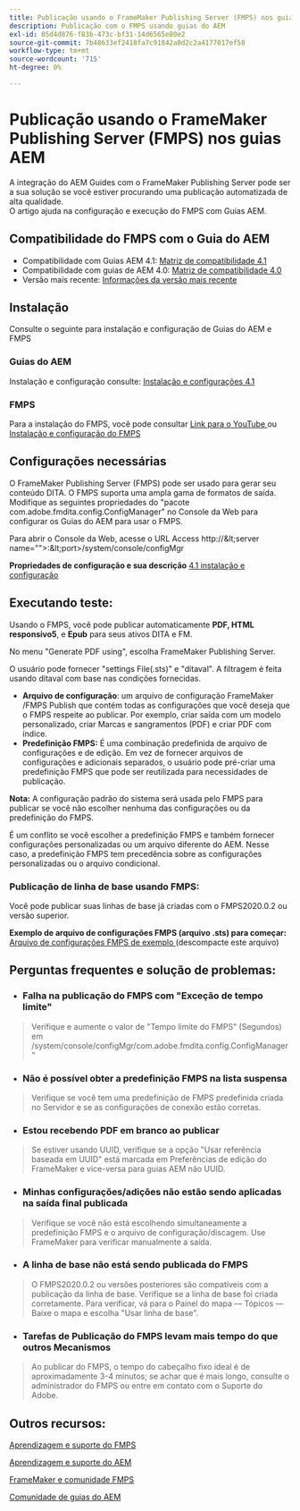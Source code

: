 ```yaml
---
title: Publicação usando o FrameMaker Publishing Server (FMPS) nos guias AEM
description: Publicação com o FMPS usando guias do AEM
exl-id: 05d4d876-f83b-473c-bf31-14d6565e80e2
source-git-commit: 7b48633ef2418fa7c91842a8d2c2a4177017ef58
workflow-type: tm+mt
source-wordcount: '715'
ht-degree: 0%

---
```


# Publicação usando o FrameMaker Publishing Server (FMPS) nos guias AEM

A integração do AEM Guides com o FrameMaker Publishing Server pode ser a sua solução se você estiver procurando uma publicação automatizada de alta qualidade.\
O artigo ajuda na configuração e execução do FMPS com Guias AEM.

## Compatibilidade do FMPS com o Guia do AEM

- Compatibilidade com Guias AEM 4.1: [Matriz de compatibilidade 4.1 ](https://experienceleague.adobe.com/docs/experience-manager-guides-learn/tutorials/release-info/release-notes/on-prem-release-notes/release-notes-4.1.html?lang=en/#compatibility-matrix)
- Compatibilidade com guias de AEM 4.0: [Matriz de compatibilidade 4.0](https://helpx.adobe.com/xml-documentation-for-experience-manager/release-note/release-notes-xml-documentation-solution-4-0.html/#Compatibility%20matrix)
- Versão mais recente: [Informações da versão mais recente](https://experienceleague.adobe.com/docs/experience-manager-guides-learn/tutorials/release-info/latest-release-info.html?lang=en)

## Instalação

Consulte o seguinte para instalação e configuração de Guias do AEM e FMPS

### Guias do AEM

Instalação e configuração consulte: [ Instalação e configurações 4.1 ](https://helpx.adobe.com/content/dam/help/en/xml-documentation-solution/4-1-2/Adobe-Experience-Manager-Guides_Installation-Configuration-Guide_EN.pdf)

### FMPS

Para a instalação do FMPS, você pode consultar [Link para o YouTube ](https://www.youtube.com/watch?v=2deelyM5VA8&amp;t) ou [Instalação e configuração do FMPS ](https://help.adobe.com/en_US/framemaker/server/index.html#t=fmps-user-guide%2Finstall_config_fmps.html%23install_config_fmps&amp;rhtocid=_2)

## Configurações necessárias

O FrameMaker Publishing Server (FMPS) pode ser usado para gerar seu conteúdo DITA. O FMPS suporta uma ampla gama de formatos de saída. Modifique as seguintes propriedades do &quot;pacote com.adobe.fmdita.config.ConfigManager&quot; no Console da Web para configurar os Guias do AEM para usar o FMPS.

Para abrir o Console da Web, acesse o URL Access http://\&lt;server name=&quot;&quot;>:\&lt;port>/system/console/configMgr

**Propriedades de configuração e sua descrição** [4.1 instalação e configuração ](https://helpx.adobe.com/content/dam/help/en/xml-documentation-solution/4-1-2/Adobe-Experience-Manager-Guides_Installation-Configuration-Guide_EN.pdf#page=89)

## Executando teste:

Usando o FMPS, você pode publicar automaticamente **PDF, HTML responsivo5**, e **Epub** para seus ativos DITA e FM.

No menu &quot;Generate PDF using&quot;, escolha FrameMaker Publishing Server.

O usuário pode fornecer &quot;settings File(.sts)&quot; e &quot;ditaval&quot;. A filtragem é feita usando ditaval com base nas condições fornecidas.

- **Arquivo de configuração**: um arquivo de configuração FrameMaker /FMPS Publish que contém todas as configurações que você deseja que o FMPS respeite ao publicar. Por exemplo, criar saída com um modelo personalizado, criar Marcas e sangramentos (PDF) e criar PDF com índice.
- **Predefinição FMPS:** É uma combinação predefinida de arquivo de configurações e de edição. Em vez de fornecer arquivos de configurações e adicionais separados, o usuário pode pré-criar uma predefinição FMPS que pode ser reutilizada para necessidades de publicação.

**Nota:** A configuração padrão do sistema será usada pelo FMPS para publicar se você não escolher nenhuma das configurações ou da predefinição do FMPS.

É um conflito se você escolher a predefinição FMPS e também fornecer configurações personalizadas ou um arquivo diferente do AEM. Nesse caso, a predefinição FMPS tem precedência sobre as configurações personalizadas ou o arquivo condicional.

### Publicação de linha de base usando FMPS:

Você pode publicar suas linhas de base já criadas com o FMPS2020.0.2 ou versão superior.

**Exemplo de arquivo de configurações FMPS (arquivo .sts) para começar:** [Arquivo de configurações FMPS de exemplo ](https://acrobat.adobe.com/link/track?uri=urn:aaid:scds:US:ef750752-7a7e-4e51-923e-6b7d9861ed54) (descompacte este arquivo)

## Perguntas frequentes e solução de problemas:

- ### Falha na publicação do FMPS com &quot;Exceção de tempo limite&quot;

>Verifique e aumente o valor de &quot;Tempo limite do FMPS&quot; (Segundos) em /system/console/configMgr/com.adobe.fmdita.config.ConfigManager&quot;

- ### Não é possível obter a predefinição FMPS na lista suspensa

>Verifique se você tem uma predefinição de FMPS predefinida criada no Servidor e se as configurações de conexão estão corretas.

- ### Estou recebendo PDF em branco ao publicar

>Se estiver usando UUID, verifique se a opção &quot;Usar referência baseada em UUID&quot; está marcada em Preferências de edição do FrameMaker e vice-versa para guias AEM não UUID.

- ### Minhas configurações/adições não estão sendo aplicadas na saída final publicada

>Verifique se você não está escolhendo simultaneamente a predefinição FMPS e o arquivo de configuração/discagem. Use FrameMaker para verificar manualmente a saída.

- ### A linha de base não está sendo publicada do FMPS

>O FMPS2020.0.2 ou versões posteriores são compatíveis com a publicação da linha de base.
>Verifique se a linha de base foi criada corretamente. Para verificar, vá para o Painel do mapa — Tópicos — Baixe o mapa e escolha &quot;Usar linha de base&quot;.
- ### Tarefas de Publicação do FMPS levam mais tempo do que outros Mecanismos

>Ao publicar do FMPS, o tempo do cabeçalho fixo ideal é de aproximadamente 3-4 minutos; se achar que é mais longo, consulte o administrador do FMPS ou entre em contato com o Suporte do Adobe.

## Outros recursos:

[Aprendizagem e suporte do FMPS](https://helpx.adobe.com/support/framemaker-publishing-server.html)

[Aprendizagem e suporte do AEM](https://helpx.adobe.com/in/support/xml-documentation-for-experience-manager.html)

[FrameMaker e comunidade FMPS](https://community.adobe.com/t5/framemaker/ct-p/ct-framemaker?page=1&amp;sort=latest_replies&amp;lang=all&amp;tabid=all)

[Comunidade de guias do AEM](https://experienceleaguecommunities.adobe.com/t5/experience-manager-guides/ct-p/aem-xml-documentation)
